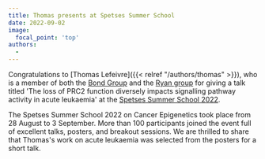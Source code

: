 ```yaml
---
title: Thomas presents at Spetses Summer School
date: 2022-09-02
image:
  focal_point: 'top'
authors:
  - 
---
```


Congratulations to [Thomas Lefeivre]({{< relref "/authors/thomas" >}}), who is a member of both the [Bond Group](https://www.ucd.ie/sbi/team/groups/bondgroup/) and the [Ryan group](https://cancerdata.ucd.ie/)  for giving a talk titled 'The loss of PRC2 function diversely impacts signalling pathway activity in acute leukaemia' at the [Spetses Summer School 2022](https://intercept-mds.eu/spetses/). 

<!--more-->

The Spetses Summer School 2022 on Cancer Epigenetics took place from 28 August to 3 September. More than 100 participants joined the event full of excellent talks, posters, and breakout sessions. We are thrilled to share that Thomas's work on acute leukaemia was selected from the posters for a short talk. 
